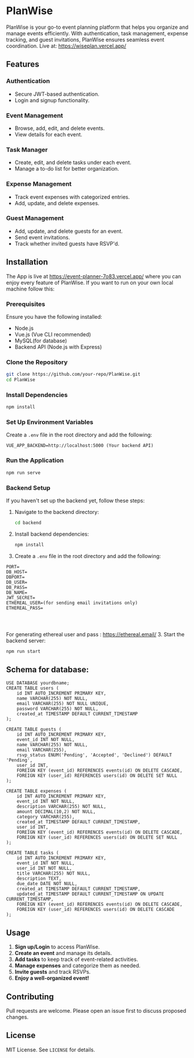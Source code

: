 # PlanWise

PlanWise is your go-to event planning platform that helps you organize and manage events efficiently. With authentication, task management, expense tracking, and guest invitations, PlanWise ensures seamless event coordination.
Live at: https://wiseplan.vercel.app/
## Features

### Authentication
- Secure JWT-based authentication.
- Login and signup functionality.

### Event Management
- Browse, add, edit, and delete events.
- View details for each event.

### Task Manager
- Create, edit, and delete tasks under each event.
- Manage a to-do list for better organization.

### Expense Management
- Track event expenses with categorized entries.
- Add, update, and delete expenses.

### Guest Management
- Add, update, and delete guests for an event.
- Send event invitations.
- Track whether invited guests have RSVP'd.

## Installation
The App is live at https://event-planner-7o83.vercel.app/ where you can enjoy every feature of PlanWise. If you want to run on your own local machine follow this: 

### Prerequisites
Ensure you have the following installed:
- Node.js
- Vue.js (Vue CLI recommended)
- MySQL(for database)
- Backend API (Node.js with Express)

### Clone the Repository
```sh
git clone https://github.com/your-repo/PlanWise.git
cd PlanWise
```

### Install Dependencies
```sh
npm install
```

### Set Up Environment Variables
Create a `.env` file in the root directory and add the following:
```
VUE_APP_BACKEND=http://localhost:5000 (Your backend API)
```

### Run the Application
```sh
npm run serve
```

### Backend Setup
If you haven't set up the backend yet, follow these steps:
1. Navigate to the backend directory:
   ```sh
   cd backend
   ```
2. Install backend dependencies:
   ```sh
   npm install
   ```
3. Create a `.env` file in the root directory and add the following:
```
PORT=
DB_HOST=
DBPORT=
DB_USER=
DB_PASS=
DB_NAME=
JWT_SECRET=
ETHEREAL_USER=(for sending email invitations only)
ETHEREAL_PASS=




```
For generating ethereal user and pass : https://ethereal.email/
3. Start the backend server:
   ```sh
   npm run start
   ```
## Schema for database:
```
USE DATABASE yourdbname;
CREATE TABLE users (
    id INT AUTO_INCREMENT PRIMARY KEY,
    name VARCHAR(255) NOT NULL,
    email VARCHAR(255) NOT NULL UNIQUE,
    password VARCHAR(255) NOT NULL,
    created_at TIMESTAMP DEFAULT CURRENT_TIMESTAMP
);

CREATE TABLE guests (
    id INT AUTO_INCREMENT PRIMARY KEY,
    event_id INT NOT NULL,
    name VARCHAR(255) NOT NULL,
    email VARCHAR(255),
    rsvp_status ENUM('Pending', 'Accepted', 'Declined') DEFAULT 'Pending',
    user_id INT,
    FOREIGN KEY (event_id) REFERENCES events(id) ON DELETE CASCADE,
    FOREIGN KEY (user_id) REFERENCES users(id) ON DELETE SET NULL
);

CREATE TABLE expenses (
    id INT AUTO_INCREMENT PRIMARY KEY,
    event_id INT NOT NULL,
    description VARCHAR(255) NOT NULL,
    amount DECIMAL(10,2) NOT NULL,
    category VARCHAR(255),
    created_at TIMESTAMP DEFAULT CURRENT_TIMESTAMP,
    user_id INT,
    FOREIGN KEY (event_id) REFERENCES events(id) ON DELETE CASCADE,
    FOREIGN KEY (user_id) REFERENCES users(id) ON DELETE SET NULL
);

CREATE TABLE tasks (
    id INT AUTO_INCREMENT PRIMARY KEY,
    event_id INT NOT NULL,
    user_id INT NOT NULL,
    title VARCHAR(255) NOT NULL,
    description TEXT,
    due_date DATE NOT NULL,
    created_at TIMESTAMP DEFAULT CURRENT_TIMESTAMP,
    updated_at TIMESTAMP DEFAULT CURRENT_TIMESTAMP ON UPDATE CURRENT_TIMESTAMP,
    FOREIGN KEY (event_id) REFERENCES events(id) ON DELETE CASCADE,
    FOREIGN KEY (user_id) REFERENCES users(id) ON DELETE CASCADE
);
```
## Usage
1. **Sign up/Login** to access PlanWise.
2. **Create an event** and manage its details.
3. **Add tasks** to keep track of event-related activities.
4. **Manage expenses** and categorize them as needed.
5. **Invite guests** and track RSVPs.
6. **Enjoy a well-organized event!**

## Contributing
Pull requests are welcome. Please open an issue first to discuss proposed changes.

## License
MIT License. See `LICENSE` for details.

